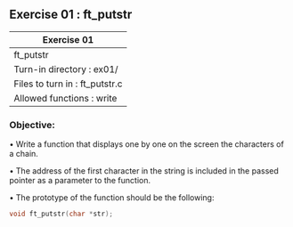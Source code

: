 ## Exercise 01 : ft_putstr

|               Exercise 01             |
|---------------------------------------|
|             ft_putstr                 |
| Turn-in directory : ex01/             |
| Files to turn in : ft_putstr.c        |
| Allowed functions : write              |

 ### Objective: 

• Write a function that displays one by one on the screen the characters of a
chain.

• The address of the first character in the string is included in the passed pointer
as a parameter to the function.

• The prototype of the function should be the following:
```C
void ft_putstr(char *str);
```
